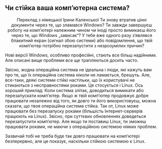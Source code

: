 ﻿<?php require("../../entete.php"); ?> <?php require("../../base.php"); ?> <?php require("../../fonctions.php"); ?>

<div id="corps">

<h2>Чи стійка ваша комп’ютерна система?</h2>
<p align="center">Переклад з німецької Ірини Каленської
Ти знову втратив цінні документи через те, що зламався Windows? Ти завжди завершуєш роботу на комп’ютері належним чином чи іноді просто вимикаєш його через те, що Windows „зависає“? У тебе вже одного разу з’являвся блакитний екран (сигнал збою системи) або повідомлення, що твій комп’ютер потрібно перезапустити з незрозумілих причин?

Нові версії Windows, особливо професійні, стають все більш надійними. Але описані вище проблеми все ще трапляються досить часто.

Звісно, жодна операційна система не ідеальна і люди, які кажуть вам про те, що їх операційна система ніколи не ламається, брешуть. Але, все-таки, деякі системи стійкі настільки, що їх користувачі не стикаються з несправностями роками. Це стосується і Linux. Ось хороший приклад: Коли система злітає, доводиться вимикати або перезапускати комп’ютер. Якщо ж твій комп’ютер продовжує добре працювати незалежно від того, як довго ти його використовуєш, можна сказати, що твоя операційна система стійка. Так от, Linux може працювати без перезапуску роками (більшість Інтернет-серверів працюють на Linux). Звісно, при суттєвих обновленнях доведеться перезапустити комп’ютер. Але якщо ти поставиш Linux, ти зможеш працювати роками, не маючи з операційною системою ніяких проблем. 

Зазвичай тобі не треба буде так довго працювати на комп’ютері безперервно, але це показує, наскільки стійкою системою є Linux.

</div>


